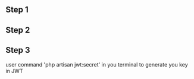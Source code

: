 ## Step 1

## Step 2

## Step 3
user command 'php artisan jwt:secret' in you terminal to generate you key in JWT 
